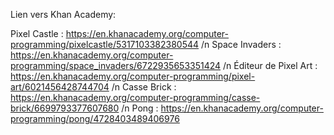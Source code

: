 Lien vers Khan Academy: 

Pixel Castle : https://en.khanacademy.org/computer-programming/pixelcastle/5317103382380544 /n
Space Invaders : https://en.khanacademy.org/computer-programming/space_invaders/6722935653351424 /n
Éditeur de Pixel Art : https://en.khanacademy.org/computer-programming/pixel-art/6021456428744704 /n
Casse Brick : https://en.khanacademy.org/computer-programming/casse-brick/6699793377607680 /n
Pong : https://en.khanacademy.org/computer-programming/pong/4728403489406976 
